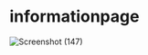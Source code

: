 # informationpage
![Screenshot (147)](https://user-images.githubusercontent.com/98160883/166103365-e7b70c2d-1d98-438c-a955-620a4a4ec3e6.png)
